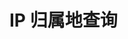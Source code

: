 <script setup lang="ts">
import ipInfo from "./components/ipInfo.vue"
</script>

# IP 归属地查询

<ClientOnly>
  <ipInfo />
</ClientOnly>

